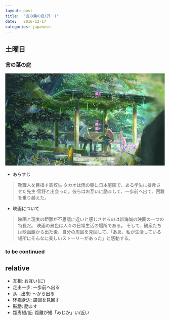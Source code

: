 ```yaml
---
layout: post
title:  "言の葉の庭(其一)"
date:   2016-12-17
categories: japanese
---
```

## 土曜日

### 言の葉の庭

![言の葉の庭](../images/kotonoha1.jpg)

* あらすじ

> 靴職人を目指す高校生·タカオは雨の朝に日本庭園で、ある学生に排斥させた先生·雪野と出会った。彼らはお互いに励まして、一歩前へ出て、困難を乗り越えた。

* 映画について

> 映画と現実の距離が不思議に近いと感じさせるのは新海誠の映画の一つの特長だ。
> 映画の景色は人々の日常生活の場所である。
> そして、観衆たちは映画館から出た後、自分の周囲を見回して、「ああ、私が生活している場所にそんなに美しいストーリーがあった」と感動する。

### to be continued

## relative

* 互相: お互い(に)
* 走出一步: 一歩前へ出る
* 从...出来: ～から出る
* 环视身边: 周囲を見回す
* 鼓励: 励ます
* 距离短/近: 距離が短「みじか」い/近い

